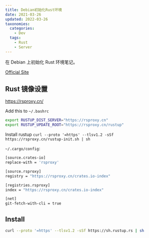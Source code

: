 ```yaml
---
title: Debian初始化Rust环境
date: 2021-03-26
updated: 2022-03-26
taxonomies:
  categories:
    - Dev
  tags:
    - Rust
    - Server
---
```


在 Debian 上初始化 Rust 环境笔记。

[Official Site](https://www.rust-lang.org/learn/get-started)

 <!-- more -->

## Rust 镜像设置

<https://rsproxy.cn/>

Add this to `~/.bashrc`

```bash
export RUSTUP_DIST_SERVER="https://rsproxy.cn"
export RUSTUP_UPDATE_ROOT="https://rsproxy.cn/rustup"
```

Install rustup `curl --proto '=https' --tlsv1.2 -sSf https://rsproxy.cn/rustup-init.sh | sh`

`~/.cargo/config`:

```bash
[source.crates-io]
replace-with = 'rsproxy'

[source.rsproxy]
registry = "https://rsproxy.cn/crates.io-index"

[registries.rsproxy]
index = "https://rsproxy.cn/crates.io-index"

[net]
git-fetch-with-cli = true
```

## Install

```bash
curl --proto '=https' --tlsv1.2 -sSf https://sh.rustup.rs | sh
```
